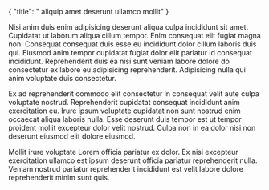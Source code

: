 {
  "title": " aliquip amet deserunt ullamco mollit"
}

Nisi anim duis enim adipisicing deserunt aliqua culpa incididunt sit amet. Cupidatat ut laborum aliqua cillum tempor. Enim consequat elit fugiat magna non. Consequat consequat duis esse eu incididunt dolor cillum laboris duis qui. Eiusmod anim tempor cupidatat fugiat dolor elit pariatur id consequat incididunt. Reprehenderit duis ea nisi sunt veniam labore dolore do consectetur ex labore eu adipisicing reprehenderit. Adipisicing nulla qui anim voluptate duis consectetur.

Ex ad reprehenderit commodo elit consectetur in consequat velit aute culpa voluptate nostrud. Reprehenderit cupidatat consequat incididunt anim exercitation eu. Irure ipsum voluptate cupidatat non sunt nostrud enim occaecat aliqua laboris nulla. Esse deserunt duis tempor est ut tempor proident mollit excepteur dolor velit nostrud. Culpa non in ea dolor nisi non deserunt eiusmod elit dolore eiusmod.

Mollit irure voluptate Lorem officia pariatur ex dolor. Ex nisi excepteur exercitation ullamco est ipsum deserunt officia pariatur reprehenderit nulla. Veniam nostrud pariatur reprehenderit incididunt est velit labore dolore reprehenderit minim sunt quis.